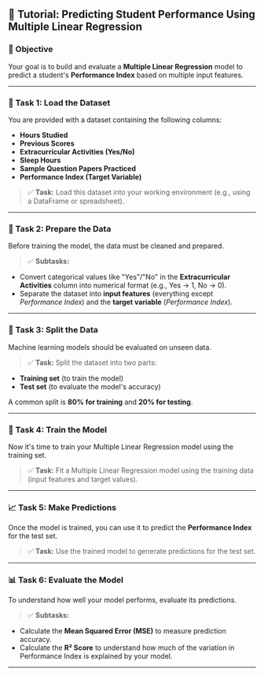 ## 🎯 Tutorial: Predicting Student Performance Using Multiple Linear Regression

### 📝 Objective

Your goal is to build and evaluate a **Multiple Linear Regression** model to predict a student's **Performance Index** based on multiple input features.

---

### 📂 Task 1: Load the Dataset

You are provided with a dataset containing the following columns:

* **Hours Studied**
* **Previous Scores**
* **Extracurricular Activities (Yes/No)**
* **Sleep Hours**
* **Sample Question Papers Practiced**
* **Performance Index (Target Variable)**

> ✅ **Task:** Load this dataset into your working environment (e.g., using a DataFrame or spreadsheet).

---

### 🧼 Task 2: Prepare the Data

Before training the model, the data must be cleaned and prepared.

> ✅ **Subtasks:**

* Convert categorical values like "Yes"/"No" in the **Extracurricular Activities** column into numerical format (e.g., Yes → 1, No → 0).
* Separate the dataset into **input features** (everything except *Performance Index*) and the **target variable** (*Performance Index*).

---

### 🔀 Task 3: Split the Data

Machine learning models should be evaluated on unseen data.

> ✅ **Task:** Split the dataset into two parts:

* **Training set** (to train the model)
* **Test set** (to evaluate the model's accuracy)

A common split is **80% for training** and **20% for testing**.

---

### 🧠 Task 4: Train the Model

Now it's time to train your Multiple Linear Regression model using the training set.

> ✅ **Task:** Fit a Multiple Linear Regression model using the training data (input features and target values).

---

### 📈 Task 5: Make Predictions

Once the model is trained, you can use it to predict the **Performance Index** for the test set.

> ✅ **Task:** Use the trained model to generate predictions for the test set.

---

### 📊 Task 6: Evaluate the Model

To understand how well your model performs, evaluate its predictions.

> ✅ **Subtasks:**

* Calculate the **Mean Squared Error (MSE)** to measure prediction accuracy.
* Calculate the **R² Score** to understand how much of the variation in Performance Index is explained by your model.

---
